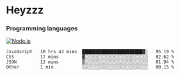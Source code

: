 # Heyzzz  

### Programming languages  

[![Node.js](https://img.shields.io/badge/-Node.js-262626?style=for-the-badge)](https://nodejs.org/ru)

<!--START_SECTION:waka-->

```text
JavaScript   10 hrs 43 mins  ███████████████████████▓░   95.19 %
CSS          17 mins         ▓░░░░░░░░░░░░░░░░░░░░░░░░   02.62 %
JSON         13 mins         ▒░░░░░░░░░░░░░░░░░░░░░░░░   01.94 %
Other        1 min           ░░░░░░░░░░░░░░░░░░░░░░░░░   00.15 %
```

<!--END_SECTION:waka-->
